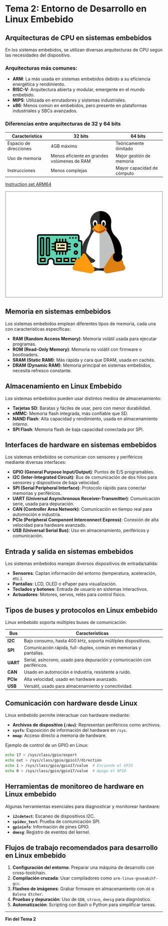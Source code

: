 # Tema 2: Entorno de Desarrollo en Linux Embebido

## Arquitecturas de CPU en sistemas embebidos
En los sistemas embebidos, se utilizan diversas arquitecturas de CPU según las necesidades del dispositivo.

### Arquitecturas más comunes:
- **ARM**: La más usada en sistemas embebidos debido a su eficiencia energética y rendimiento.
- **RISC-V**: Arquitectura abierta y modular, emergente en el mundo embebido.
- **MIPS**: Utilizada en enrutadores y sistemas industriales.
- **x86**: Menos común en embebidos, pero presente en plataformas industriales y SBCs avanzados.

### Diferencias entre arquitecturas de 32 y 64 bits
| Característica | 32 bits | 64 bits |
|--------------|---------|---------|
| Espacio de direcciones | 4GB máximo | Teóricamente ilimitado |
| Uso de memoria | Menos eficiente en grandes volúmenes de RAM | Mejor gestión de memoria |
| Instrucciones | Menos complejas | Mayor capacidad de cómputo |

[Instruction set ARM64](https://developer.arm.com/documentation/ddi0602/2024-12/?lang=en)

![Imagen de prueba](../assets/image_1.jpg)

## Memoria en sistemas embebidos
Los sistemas embebidos emplean diferentes tipos de memoria, cada una con características específicas:

- **RAM (Random Access Memory)**: Memoria volátil usada para ejecutar programas.
- **ROM (Read-Only Memory)**: Memoria no volátil con firmware o bootloaders.
- **SRAM (Static RAM)**: Más rápida y cara que DRAM, usada en cachés.
- **DRAM (Dynamic RAM)**: Memoria principal en sistemas embebidos, necesita refresco constante.

## Almacenamiento en Linux Embebido
Los sistemas embebidos pueden usar distintos medios de almacenamiento:

- **Tarjetas SD**: Baratas y fáciles de usar, pero con menor durabilidad.
- **eMMC**: Memoria flash integrada, más confiable que SD.
- **NAND Flash**: Alta capacidad y rendimiento, usada en almacenamiento interno.
- **SPI Flash**: Memoria flash de baja capacidad conectada por SPI.

## Interfaces de hardware en sistemas embebidos
Los sistemas embebidos se comunican con sensores y periféricos mediante diversas interfaces:

- **GPIO (General Purpose Input/Output)**: Puntos de E/S programables.
- **I2C (Inter-Integrated Circuit)**: Bus de comunicación de dos hilos para sensores y dispositivos de baja velocidad.
- **SPI (Serial Peripheral Interface)**: Protocolo rápido para conectar memorias y periféricos.
- **UART (Universal Asynchronous Receiver-Transmitter)**: Comunicación serie, usada para depuración.
- **CAN (Controller Area Network)**: Comunicación en tiempo real para automoción e industria.
- **PCIe (Peripheral Component Interconnect Express)**: Conexión de alta velocidad para hardware avanzado.
- **USB (Universal Serial Bus)**: Uso en almacenamiento, periféricos y comunicación.

## Entrada y salida en sistemas embebidos
Los sistemas embebidos manejan diversos dispositivos de entrada/salida:

- **Sensores**: Captan información del entorno (temperatura, aceleración, etc.).
- **Pantallas**: LCD, OLED o ePaper para visualización.
- **Teclados y botones**: Entrada de usuario en sistemas interactivos.
- **Actuadores**: Motores, servos, relés para control físico.

## Tipos de buses y protocolos en Linux embebido
Linux embebido soporta múltiples buses de comunicación:

| Bus | Características |
|-----|---------------|
| **I2C** | Bajo consumo, hasta 400 kHz, soporta múltiples dispositivos. |
| **SPI** | Comunicación rápida, full-duplex, común en memorias y pantallas. |
| **UART** | Serial, asíncrono, usado para depuración y comunicación con periféricos. |
| **CAN** | Usado en automoción e industria, resistente a ruido. |
| **PCIe** | Alta velocidad, usado en hardware avanzado. |
| **USB** | Versátil, usado para almacenamiento y conectividad. |

## Comunicación con hardware desde Linux
Linux embebido permite interactuar con hardware mediante:

- **Archivos de dispositivo (`/dev`)**: Representan periféricos como archivos.
- **`sysfs`**: Exposición de información del hardware en `/sys`.
- **`mmap`**: Acceso directo a memoria de hardware.

Ejemplo de control de un GPIO en Linux:
```bash
echo 17 > /sys/class/gpio/export
echo out > /sys/class/gpio/gpio17/direction
echo 1 > /sys/class/gpio/gpio17/value  # Enciende el GPIO
echo 0 > /sys/class/gpio/gpio17/value  # Apaga el GPIO
```

## Herramientas de monitoreo de hardware en Linux embebido
Algunas herramientas esenciales para diagnosticar y monitorear hardware:

- **`i2cdetect`**: Escaneo de dispositivos I2C.
- **`spidev_test`**: Prueba de comunicación SPI.
- **`gpioinfo`**: Información de pines GPIO.
- **`dmesg`**: Registro de eventos del kernel.

## Flujos de trabajo recomendados para desarrollo en Linux embebido
1. **Configuración del entorno**: Preparar una máquina de desarrollo con cross-toolchain.
2. **Compilación cruzada**: Usar compiladores como `arm-linux-gnueabihf-gcc`.
3. **Flasheo de imágenes**: Grabar firmware en almacenamiento con `dd` o `Balena Etcher`.
4. **Pruebas y depuración**: Uso de `GDB`, `strace`, `dmesg` para diagnóstico.
5. **Automatización**: Scripting con Bash o Python para simplificar tareas.

---
**Fin del Tema 2**

